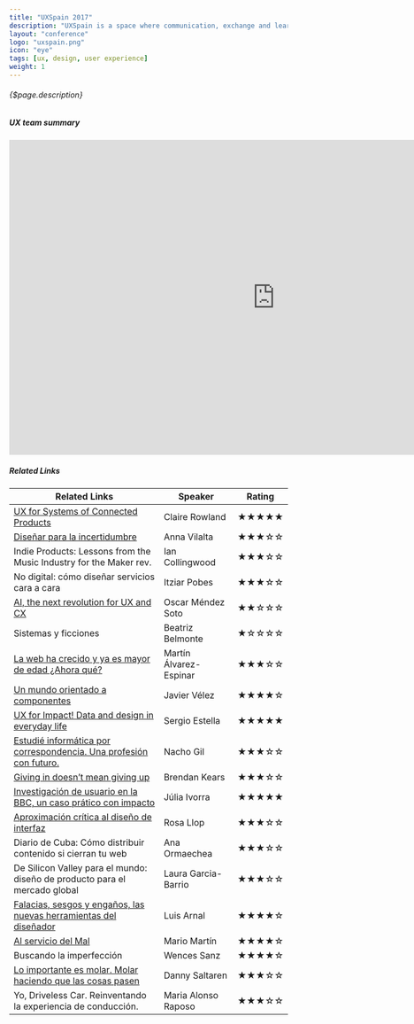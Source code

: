 ```yaml
---
title: "UXSpain 2017"
description: "UXSpain is a space where communication, exchange and learning happens for all mates working in visual and user experience design. This meeting is mandatory to find out new trends, share experiences and do networking. This conference takes place in Gijón, Spain on 12-13 of May."
layout: "conference"
logo: "uxspain.png"
icon: "eye"
tags: [ux, design, user experience]
weight: 1
---
```


###### {$page.description}

<article id="1">

##### UX team summary

<iframe src="https://docs.google.com/presentation/d/1wGBSq-3f_qSU-4F6qVKsvyBHrmyuvsdnUbTsI7E_6O0/embed?start=false&loop=false&delayms=3000" frameborder="0" width="960" height="569" allowfullscreen="true" mozallowfullscreen="true" webkitallowfullscreen="true"></iframe>

</article>

<article id="2">

##### Related Links

Related Links | Speaker | Rating
--- | --- | ---
[UX for Systems of Connected Products](http://uxspain.com/blog/wp-content/uploads/2017/05/UXSpain-170511-16-9.pdf) | Claire Rowland | ★★★★★
[Diseñar para la incertidumbre](http://uxspain.com/blog/wp-content/uploads/2017/05/UXSpain_AnnaVilalta.pdf) | Anna Vilalta | ★★★☆☆
Indie Products: Lessons from the Music Industry for the Maker rev. | Ian Collingwood | ★★★☆☆
No digital: cómo diseñar servicios cara a cara | Itziar Pobes | ★★★☆☆
[AI, the next revolution for UX and CX](http://uxspain.com/blog/wp-content/uploads/2017/05/UXSpain2017AI2X.pdf) | Oscar Méndez Soto | ★★☆☆☆
Sistemas y ficciones | Beatriz Belmonte | ★☆☆☆☆
[La web ha crecido y ya es mayor de edad ¿Ahora qué?](http://www.w3c.es/Presentaciones/2017/0512-UXSpain-MA/) | Martín Álvarez-Espinar | ★★★☆☆
[Un mundo orientado a componentes](http://uxspain.com/blog/wp-content/uploads/2017/05/presenta_javiervelez.pdf) | Javier Vélez | ★★★★☆
[UX for Impact! Data and design in everyday life](http://uxspain.com/blog/wp-content/uploads/2017/05/UXSpain2017-Sergio_Estella.pdf) | Sergio Estella | ★★★★★
[Estudié informática por correspondencia. Una profesión con futuro.](http://uxspain.com/blog/wp-content/uploads/2017/05/UXSpain_nachogil.pdf) | Nacho Gil | ★★★☆☆
[Giving in doesn’t mean giving up](http://uxspain.com/blog/wp-content/uploads/2017/05/UXSpain_BrendanKearns.pdf) | Brendan Kears | ★★★☆☆
[Investigación de usuario en la BBC, un caso prático con impacto](http://uxspain.com/blog/wp-content/uploads/2017/05/BBC_Research-with-Impact-Talk_UXSpain.pdf) | Júlia Ivorra | ★★★★★
[Aproximación crítica al diseño de interfaz](http://uxspain.com/blog/wp-content/uploads/2017/05/Critical-Interface-_-UX-SPAIN.pdf) | Rosa Llop | ★★★☆☆
Diario de Cuba: Cómo distribuir contenido si cierran tu web | Ana Ormaechea | ★★★☆☆
De Silicon Valley para el mundo: diseño de producto para el mercado global | Laura Garcia-Barrio | ★★★☆☆
[Falacias, sesgos y engaños, las nuevas herramientas del diseñador](https://www.slideshare.net/luisarnal/falacias-sesgos-y-engaos-keynote-uxspain-gijn-may-2017) | Luis Arnal | ★★★★☆
[Al servicio del Mal](http://uxspain.com/blog/wp-content/uploads/2017/05/Mario_Martin_UXSpain.pdf) | Mario Martín | ★★★★☆
Buscando la imperfección | Wences Sanz | ★★★★☆
[Lo importante es molar. Molar haciendo que las cosas pasen](http://uxspain.com/blog/wp-content/uploads/2017/05/dannysaltaren.pdf) | Danny Saltaren | ★★★☆☆
Yo, Driveless Car. Reinventando la experiencia de conducción. | Maria Alonso Raposo | ★★★☆☆

</article>